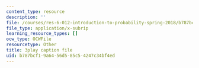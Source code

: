 ```yaml
---
content_type: resource
description: ''
file: /courses/res-6-012-introduction-to-probability-spring-2018/b787bcf19a6456d585c54247c34bf4ed_UDkq_cLVSmc.vtt
file_type: application/x-subrip
learning_resource_types: []
ocw_type: OCWFile
resourcetype: Other
title: 3play caption file
uid: b787bcf1-9a64-56d5-85c5-4247c34bf4ed
---
```

